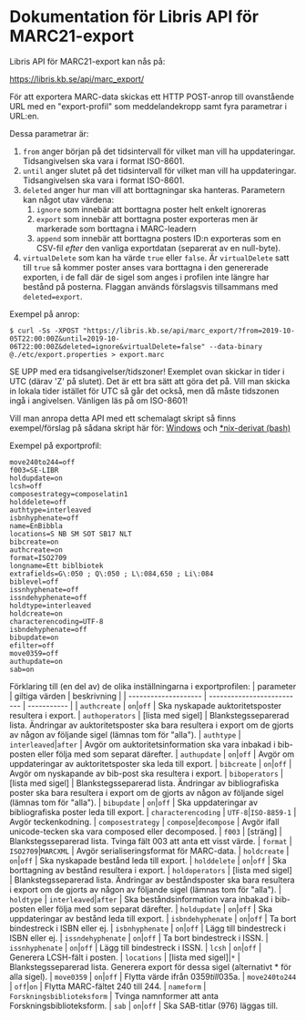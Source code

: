 # Dokumentation för Libris API för MARC21-export

Libris API för MARC21-export kan nås på:

https://libris.kb.se/api/marc_export/

För att exportera MARC-data skickas ett HTTP POST-anrop till ovanstående URL med en "export-profil" som meddelandekropp samt fyra parametrar i URL:en.

Dessa parametrar är:

1. `from` anger början på det tidsintervall för vilket man vill ha uppdateringar. Tidsangivelsen ska vara i format ISO-8601.
1. `until` anger slutet på det tidsintervall för vilket man vill ha uppdateringar. Tidsangivelsen ska vara i format ISO-8601.
1. `deleted` anger hur man vill att borttagningar ska hanteras. Parametern kan något utav värdena:
   1. `ignore` som innebär att borttagna poster helt enkelt ignoreras
   1. `export` som innebär att borttagna poster exporteras men är markerade som borttagna i MARC-leadern
   1. `append` som innebär att borttagna posters ID:n exporteras som en CSV-fil _efter_ den vanliga exportdatan (separerat av en null-byte).
1. `virtualDelete` som kan ha värde `true` eller `false`. Är `virtualDelete` satt till `true` så kommer poster anses vara borttagna i den genererade exporten, i de fall där de sigel som anges i profilen inte längre har bestånd på posterna. Flaggan används förslagsvis tillsammans med `deleted=export`.


Exempel på anrop:
```
$ curl -Ss -XPOST "https://libris.kb.se/api/marc_export/?from=2019-10-05T22:00:00Z&until=2019-10-06T22:00:00Z&deleted=ignore&virtualDelete=false" --data-binary @./etc/export.properties > export.marc
```

SE UPP med era tidsangivelser/tidszoner! Exemplet ovan skickar in tider i UTC (därav 'Z' på slutet). Det är ett bra sätt att göra det på. Vill man skicka in lokala tider istället för UTC så går det också, men då måste tidszonen ingå i angivelsen. Vänligen läs på om ISO-8601!

Vill man anropa detta API med ett schemalagt skript så finns exempel/förslag på sådana skript här för:
[Windows](https://github.com/libris/librisxl/blob/master/marc_export/examplescripts/export_windows.bat)
och
[*nix-derivat (bash)](https://github.com/libris/librisxl/blob/master/marc_export/examplescripts/export_nix.sh)


Exempel på exportprofil:
```
move240to244=off
f003=SE-LIBR
holdupdate=on
lcsh=off
composestrategy=composelatin1
holddelete=off
authtype=interleaved
isbnhyphenate=off
name=EnBibbla
locations=S NB SM SOT SB17 NLT
bibcreate=on
authcreate=on
format=ISO2709
longname=Ett biblbiotek
extrafields=G\:050 ; Q\:050 ; L\:084,650 ; Li\:084
biblevel=off
issnhyphenate=off
issndehyphenate=off
holdtype=interleaved
holdcreate=on
characterencoding=UTF-8
isbndehyphenate=off
bibupdate=on
efilter=off
move0359=off
authupdate=on
sab=on
```

Förklaring till (en del av) de olika inställningarna i exportprofilen:
| parameter            | giltiga värden             | beskrivning |
| -------------------- | -------------------------- | ----------- |
| `authcreate`         | `on`\|`off`                | Ska nyskapade auktoritetsposter resultera i export.
| `authoperators`      | [lista med sigel]          | Blankstegsseparerad lista. Ändringar av auktoritetsposter ska bara resultera i export om de gjorts av någon av följande sigel (lämnas tom för "alla").
| `authtype`           | `interleaved`\|`after`     | Avgör om auktoritetsinformation ska vara inbakad i bib-posten eller följa med som separat därefter.
| `authupdate`         | `on`\|`off`                | Avgör om uppdateringar av auktoritetsposter ska leda till export.
| `bibcreate`          | `on`\|`off`                | Avgör om nyskapande av bib-post ska resultera i export.
| `biboperators`       | [lista med sigel]          | Blankstegsseparerad lista. Ändringar av bibliografiska poster ska bara resultera i export om de gjorts av någon av följande sigel (lämnas tom för "alla").
| `bibupdate`          | `on`\|`off`                | Ska uppdateringar av bibliografiska poster leda till export.
| `characterencoding`  | `UTF-8`\|`ISO-8859-1`      | Avgör teckenkodning.
| `composestrategy`    | `compose`\|`decompose`     | Avgör ifall unicode-tecken ska vara composed eller decomposed.
| `f003`               | [sträng]                   | Blankstegsseparerad lista. Tvinga fält 003 att anta ett visst värde.
| `format`             | `ISO2709`\|`MARCXML`       | Avgör serialiseringsformat för MARC-data.
| `holdcreate`         | `on`\|`off`                | Ska nyskapade bestånd leda till export.
| `holddelete`         | `on`\|`off`                | Ska borttagning av bestånd resultera i export.
| `holdoperators`      | [lista med sigel]          | Blankstegsseparerad lista. Ändringar av beståndsposter ska bara resultera i export om de gjorts av någon av följande sigel (lämnas tom för "alla").
| `holdtype`           | `interleaved`\|`after`     | Ska beståndsinformation vara inbakad i bib-posten eller följa med som separat därefter.
| `holdupdate`         | `on`\|`off`                | Ska uppdateringar av bestånd leda till export.
| `isbndehyphenate`    | `on`\|`off`                | Ta bort bindestreck i ISBN eller ej.
| `isbnhyphenate`      | `on`\|`off`                | Lägg till bindestreck i ISBN eller ej.
| `issndehyphenate`    | `on`\|`off`                | Ta bort bindestreck i ISSN.
| `issnhyphenate`      | `on`\|`off`                | Lägg till bindestreck i ISSN.
| `lcsh`               | `on`\|`off`                | Generera LCSH-fält i posten.
| `locations`          | [lista med sigel]\|`*`     | Blankstegsseparerad lista. Generera export för dessa sigel (alternativt * för alla sigel).
| `move0359`           | `on`\|`off`                | Flytta värde ifrån 035$9 till 035$a.
| `move240to244`       | `off`|`on`                 | Flytta MARC-fältet 240 till 244.
| `nameform`           | `Forskningsbiblioteksform` | Tvinga namnformer att anta Forskningsbiblioteksform.
| `sab`                | `on`\|`off`                | Ska SAB-titlar (976) läggas till.
